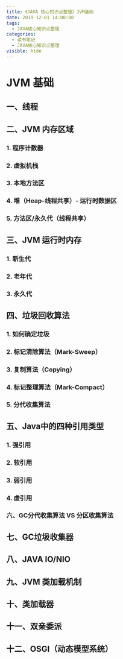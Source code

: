 ```yaml
---
title: 《JAVA 核心知识点整理》JVM基础
date: 2019-12-01 14:00:00
tags: 
  - JAVA核心知识点整理
categories:
  - 读书笔记
  - JAVA核心知识点整理
visible: hide
---
```

# JVM 基础

## 一、线程

## 二、JVM 内存区域

### 1. 程序计数器

### 2. 虚拟机栈

### 3. 本地方法区

### 4. 堆（Heap-线程共享）- 运行时数据区

### 5. 方法区/永久代（线程共享）

## 三、JVM 运行时内存

### 1. 新生代

### 2. 老年代

### 3. 永久代

## 四、垃圾回收算法

### 1. 如何确定垃圾

### 2. 标记清除算法（Mark-Sweep）

### 3. 复制算法（Copying）

### 4. 标记整理算法（Mark-Compact）

### 5. 分代收集算法

## 五、Java中的四种引用类型

### 1. 强引用

### 2. 软引用

### 3. 弱引用

### 4. 虚引用

### 六、GC分代收集算法 VS 分区收集算法

## 七、GC垃圾收集器

## 八、JAVA IO/NIO

## 九、JVM 类加载机制

## 十、类加载器

## 十一、双亲委派

## 十二、OSGI（动态模型系统）

